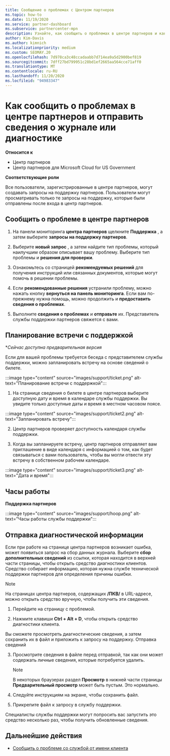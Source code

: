 ```yaml
---
title: Сообщение о проблемах с Центром партнеров
ms.topic: how-to
ms.date: 11/19/2020
ms.service: partner-dashboard
ms.subservice: partnercenter-mpn
description: Узнайте, как сообщить о проблемах в центре партнеров и как получить диагностические сведения для группы поддержки партнеров.
author: Kim-Davis
ms.author: kimnich
ms.localizationpriority: medium
ms.custom: SEOMAY.20
ms.openlocfilehash: 7d978ca3c48ccadaabb7d714ea9a5d2900bef819
ms.sourcegitcommit: 7dff27bd799951c28bd1ef2665aa564cce71aff0
ms.translationtype: MT
ms.contentlocale: ru-RU
ms.lasthandoff: 11/20/2020
ms.locfileid: "94983347"
---
```

# <a name="how-to-report-problems-with-partner-center-and-submit-any-log-or-diagnostics-information"></a>Как сообщить о проблемах в центре партнеров и отправить сведения о журнале или диагностике

**Относится к**

- Центр партнеров
- Центр партнеров для Microsoft Cloud for US Government

**Соответствующие роли**

Все пользователи, зарегистрированные в центре партнеров, могут создавать запросы на поддержку партнеров. Пользователи могут просматривать только те запросы на поддержку, которые были отправлены после входа в центр партнеров.

## <a name="report-a-problem-with-the-partner-center"></a>Сообщить о проблеме в центре партнеров

1. На панели мониторинга **центра партнеров** щелкните **Поддержка** , а затем выберите **запросы на поддержку партнеров**.

2. Выберите **новый запрос** , а затем найдите тип проблемы, который наилучшим образом описывает вашу проблему. Выберите тип проблемы и **решения для проверки**.

3. Ознакомьтесь со страницей **рекомендуемых решений** для получения инструкций или связанных документов, которые могут помочь в решении проблемы.

4. Если **рекомендованные решения** устранили проблему, можно нажать кнопку **вернуться на панель мониторинга**. Если вам по-прежнему нужна помощь, можно продолжить и **предоставить сведения о проблемах**.

5. Выполните **сведения о проблемах** и **отправьте** их. Представитель службы поддержки партнеров свяжется с вами.

## <a name="schedule-a-support-appointment"></a>Планирование встречи с поддержкой 

**Сейчас доступна предварительная версия*

Если для вашей проблемы требуется беседа с представителем службы поддержки, можно запланировать встречу на основе сведений о билете.

:::image type="content" source="images/support/ticket.png" alt-text="Планирование встречи с поддержкой":::

1.  На странице сведения о билете в центре партнеров выберите доступную дату и время в календаре службы поддержки. Вы увидите только доступные даты и время в местном часовом поясе.

:::image type="content" source="images/support/ticket2.png" alt-text="Запланировать встречу":::

2. Центр партнеров проверяет доступность календаря службы поддержки.

1. Когда вы запланируете встречу, центр партнеров отправляет вам приглашение в виде календаря с информацией о том, как будет связываться с вами пользователь, чтобы вы могли отвести эту встречу в собственном рабочем календаре.

:::image type="content" source="images/support/ticket3.png" alt-text="Дата и время":::

## <a name="hours-of-operation"></a>Часы работы

**Поддержка партнеров**

:::image type="content" source="images/support/hoop.png" alt-text="Часы работы службы поддержки":::

## <a name="send-diagnostics"></a>Отправка диагностической информации

Если при работе на странице центра партнеров возникает ошибка, может появиться запрос на сбор данных журнала. Выберите **сбор дополнительных сведений** из ссылки, которая находится в верхней части страницы, чтобы открыть средство диагностики клиентов. Средство собирает информацию, которая нужна службе технической поддержки партнеров для определения причины ошибки. 

>[!NOTE]
>На страницах центра партнеров, содержащих **/ПКВ/** в URL-адресе, можно открыть средство вручную, чтобы получить эти сведения.

1. Перейдите на страницу с проблемой.

2. Нажмите клавиши **Ctrl + Alt + D**, чтобы открыть средство диагностики клиента.

Вы сможете просмотреть диагностические сведения, а затем сохранить их в файл и приложить к запросу на поддержку. Отправка сведений

3. Просмотрите сведения в файле перед отправкой, так как они может содержать личные сведения, которые потребуется удалить.

    >[!NOTE]
    >В некоторых браузерах раздел **Просмотр** в нижней части страницы **Предварительный просмотр** может быть пустым. Это нормально.

4. Следуйте инструкциям на экране, чтобы сохранить файл.

5. Прикрепите файл к запросу в службу поддержки.

Специалисты службы поддержки могут попросить вас запустить это средство несколько раз, чтобы получить обновленные сведения.

## <a name="next-steps"></a>Дальнейшие действия

- [Сообщить о проблеме со службой от имени клиента](report-problems-on-behalf-of-a-customer.md)
